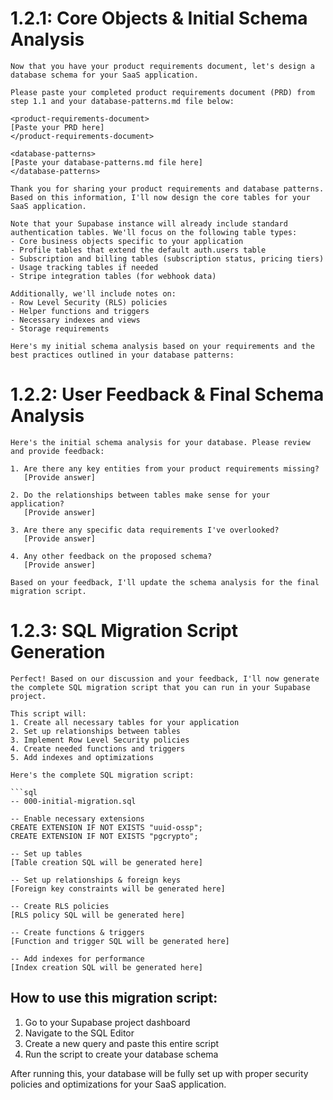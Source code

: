 # 1.2.1: Core Objects & Initial Schema Analysis

```
Now that you have your product requirements document, let's design a database schema for your SaaS application.

Please paste your completed product requirements document (PRD) from step 1.1 and your database-patterns.md file below:

<product-requirements-document>
[Paste your PRD here]
</product-requirements-document>

<database-patterns>
[Paste your database-patterns.md file here]
</database-patterns>

Thank you for sharing your product requirements and database patterns. Based on this information, I'll now design the core tables for your SaaS application.

Note that your Supabase instance will already include standard authentication tables. We'll focus on the following table types:
- Core business objects specific to your application
- Profile tables that extend the default auth.users table
- Subscription and billing tables (subscription status, pricing tiers)
- Usage tracking tables if needed
- Stripe integration tables (for webhook data)

Additionally, we'll include notes on:
- Row Level Security (RLS) policies
- Helper functions and triggers
- Necessary indexes and views
- Storage requirements

Here's my initial schema analysis based on your requirements and the best practices outlined in your database patterns:
```

# 1.2.2: User Feedback & Final Schema Analysis

```
Here's the initial schema analysis for your database. Please review and provide feedback:

1. Are there any key entities from your product requirements missing?
   [Provide answer]

2. Do the relationships between tables make sense for your application?
   [Provide answer]

3. Are there any specific data requirements I've overlooked?
   [Provide answer]

4. Any other feedback on the proposed schema?
   [Provide answer]

Based on your feedback, I'll update the schema analysis for the final migration script.
```

# 1.2.3: SQL Migration Script Generation

```
Perfect! Based on our discussion and your feedback, I'll now generate the complete SQL migration script that you can run in your Supabase project.

This script will:
1. Create all necessary tables for your application
2. Set up relationships between tables
3. Implement Row Level Security policies
4. Create needed functions and triggers
5. Add indexes and optimizations

Here's the complete SQL migration script:

```sql
-- 000-initial-migration.sql

-- Enable necessary extensions
CREATE EXTENSION IF NOT EXISTS "uuid-ossp";
CREATE EXTENSION IF NOT EXISTS "pgcrypto";

-- Set up tables
[Table creation SQL will be generated here]

-- Set up relationships & foreign keys
[Foreign key constraints will be generated here]

-- Create RLS policies
[RLS policy SQL will be generated here]

-- Create functions & triggers
[Function and trigger SQL will be generated here]

-- Add indexes for performance
[Index creation SQL will be generated here]
```

## How to use this migration script:

1. Go to your Supabase project dashboard
2. Navigate to the SQL Editor
3. Create a new query and paste this entire script
4. Run the script to create your database schema

After running this, your database will be fully set up with proper security policies and optimizations for your SaaS application.
```
